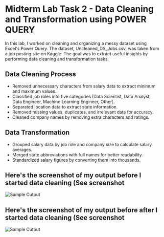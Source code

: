 # Midterm Lab Task 2 - Data Cleaning and Transformation using POWER QUERY
In this lab, I worked on cleaning and organizing a messy dataset using Excel's Power Query. The dataset, Uncleaned_DS_Jobs.csv, was taken from a job posting site on Kaggle. The goal was to extract useful insights by performing data cleaning and transformation tasks.
## Data Cleaning Process
- Removed unnecessary characters from salary data to extract minimum and maximum values.
- Classified job roles into five categories (Data Scientist, Data Analyst, Data Engineer, Machine Learning Engineer, Other).
- Separated location data to extract state information.
- Removed missing values, duplicates, and irrelevant data for accuracy.
- Cleaned company names by removing extra characters and ratings.
## Data Transformation
- Grouped salary data by job role and company size to calculate salary averages.
- Merged state abbreviations with full names for better readability.
- Standardized salary figures by converting them into thousands.
## Here's the screenshot of my output before I started data cleaning (See screenshot
![Sample Output](images/One.png)
## Here's the screenshot of my output before after I started data cleaning (See screenshot
![Sample Output](images/Onee.PNG)
